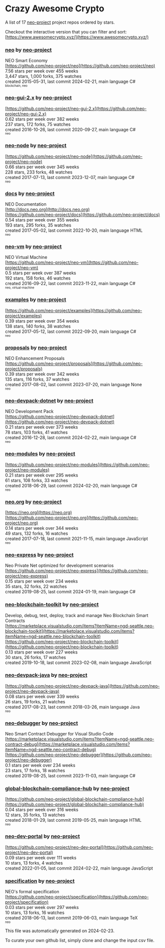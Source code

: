 # Crazy Awesome Crypto
A list of 17 [neo-project](https://github.com/neo-project) project repos ordered by stars.  

Checkout the interactive version that you can filter and sort: 
[https://www.awesomecrypto.xyz/](https://www.awesomecrypto.xyz/)  


### [neo](https://github.com/neo-project/neo) by [neo-project](https://github.com/neo-project)  
NEO Smart Economy  
[https://github.com/neo-project/neo](https://github.com/neo-project/neo)  
7.56 stars per week over 455 weeks  
3,447 stars, 1,000 forks, 375 watches  
created 2015-05-31, last commit 2024-02-21, main language C#  
<sub><sup>blockchain, neo</sup></sub>


### [neo-gui-2.x](https://github.com/neo-project/neo-gui-2.x) by [neo-project](https://github.com/neo-project)  
  
[https://github.com/neo-project/neo-gui-2.x](https://github.com/neo-project/neo-gui-2.x)  
0.62 stars per week over 382 weeks  
237 stars, 172 forks, 75 watches  
created 2016-10-26, last commit 2020-09-27, main language C#  
<sub><sup>neo</sup></sub>


### [neo-node](https://github.com/neo-project/neo-node) by [neo-project](https://github.com/neo-project)  
  
[https://github.com/neo-project/neo-node](https://github.com/neo-project/neo-node)  
0.66 stars per week over 345 weeks  
228 stars, 233 forks, 48 watches  
created 2017-07-13, last commit 2023-12-07, main language C#  
<sub><sup>neo</sup></sub>


### [docs](https://github.com/neo-project/docs) by [neo-project](https://github.com/neo-project)  
NEO Documentation  
[http://docs.neo.org](http://docs.neo.org)  
[https://github.com/neo-project/docs](https://github.com/neo-project/docs)  
0.54 stars per week over 355 weeks  
193 stars, 295 forks, 35 watches  
created 2017-05-02, last commit 2022-10-20, main language HTML  
<sub><sup>neo</sup></sub>


### [neo-vm](https://github.com/neo-project/neo-vm) by [neo-project](https://github.com/neo-project)  
NEO Virtual Machine  
[https://github.com/neo-project/neo-vm](https://github.com/neo-project/neo-vm)  
0.5 stars per week over 387 weeks  
192 stars, 158 forks, 46 watches  
created 2016-09-22, last commit 2023-11-22, main language C#  
<sub><sup>neo, virtual-machine</sup></sub>


### [examples](https://github.com/neo-project/examples) by [neo-project](https://github.com/neo-project)  
  
[https://github.com/neo-project/examples](https://github.com/neo-project/examples)  
0.39 stars per week over 354 weeks  
138 stars, 140 forks, 38 watches  
created 2017-05-12, last commit 2022-09-20, main language C#  
<sub><sup>neo</sup></sub>


### [proposals](https://github.com/neo-project/proposals) by [neo-project](https://github.com/neo-project)  
NEO Enhancement Proposals  
[https://github.com/neo-project/proposals](https://github.com/neo-project/proposals)  
0.39 stars per week over 342 weeks  
135 stars, 116 forks, 37 watches  
created 2017-08-02, last commit 2023-07-20, main language None  
<sub><sup>neo</sup></sub>


### [neo-devpack-dotnet](https://github.com/neo-project/neo-devpack-dotnet) by [neo-project](https://github.com/neo-project)  
NEO Development Pack  
[https://github.com/neo-project/neo-devpack-dotnet](https://github.com/neo-project/neo-devpack-dotnet)  
0.21 stars per week over 373 weeks  
78 stars, 103 forks, 41 watches  
created 2016-12-28, last commit 2024-02-22, main language C#  
<sub><sup>neo</sup></sub>


### [neo-modules](https://github.com/neo-project/neo-modules) by [neo-project](https://github.com/neo-project)  
  
[https://github.com/neo-project/neo-modules](https://github.com/neo-project/neo-modules)  
0.21 stars per week over 295 weeks  
61 stars, 108 forks, 33 watches  
created 2018-06-29, last commit 2024-02-20, main language C#  
<sub><sup>neo</sup></sub>


### [neo.org](https://github.com/neo-project/neo.org) by [neo-project](https://github.com/neo-project)  
  
[https://neo.org](https://neo.org)  
[https://github.com/neo-project/neo.org](https://github.com/neo-project/neo.org)  
0.14 stars per week over 344 weeks  
49 stars, 132 forks, 16 watches  
created 2017-07-18, last commit 2021-11-15, main language JavaScript  
<sub><sup>neo</sup></sub>


### [neo-express](https://github.com/neo-project/neo-express) by [neo-project](https://github.com/neo-project)  
Neo Private Net optimized for development scenarios  
[https://github.com/neo-project/neo-express](https://github.com/neo-project/neo-express)  
0.15 stars per week over 234 weeks  
35 stars, 32 forks, 22 watches  
created 2019-08-25, last commit 2024-01-19, main language C#  


### [neo-blockchain-toolkit](https://github.com/neo-project/neo-blockchain-toolkit) by [neo-project](https://github.com/neo-project)  
Develop, debug, test, deploy, track and manage Neo Blockchain Smart Contracts  
[https://marketplace.visualstudio.com/items?itemName=ngd-seattle.neo-blockchain-toolkit](https://marketplace.visualstudio.com/items?itemName=ngd-seattle.neo-blockchain-toolkit)  
[https://github.com/neo-project/neo-blockchain-toolkit](https://github.com/neo-project/neo-blockchain-toolkit)  
0.13 stars per week over 227 weeks  
30 stars, 26 forks, 17 watches  
created 2019-10-18, last commit 2023-02-08, main language JavaScript  


### [neo-devpack-java](https://github.com/neo-project/neo-devpack-java) by [neo-project](https://github.com/neo-project)  
  
[https://github.com/neo-project/neo-devpack-java](https://github.com/neo-project/neo-devpack-java)  
0.08 stars per week over 339 weeks  
26 stars, 19 forks, 21 watches  
created 2017-08-23, last commit 2018-03-26, main language Java  
<sub><sup>neo</sup></sub>


### [neo-debugger](https://github.com/neo-project/neo-debugger) by [neo-project](https://github.com/neo-project)  
Neo Smart Contract Debugger for Visual Studio Code  
[https://marketplace.visualstudio.com/items?itemName=ngd-seattle.neo-contract-debug](https://marketplace.visualstudio.com/items?itemName=ngd-seattle.neo-contract-debug)  
[https://github.com/neo-project/neo-debugger](https://github.com/neo-project/neo-debugger)  
0.1 stars per week over 234 weeks  
23 stars, 17 forks, 18 watches  
created 2019-08-25, last commit 2023-11-03, main language C#  


### [global-blockchain-compliance-hub](https://github.com/neo-project/global-blockchain-compliance-hub) by [neo-project](https://github.com/neo-project)  
  
[https://github.com/neo-project/global-blockchain-compliance-hub](https://github.com/neo-project/global-blockchain-compliance-hub)  
0.04 stars per week over 316 weeks  
12 stars, 35 forks, 13 watches  
created 2018-01-29, last commit 2019-05-25, main language HTML  
<sub><sup>neo</sup></sub>


### [neo-dev-portal](https://github.com/neo-project/neo-dev-portal) by [neo-project](https://github.com/neo-project)  
  
[https://github.com/neo-project/neo-dev-portal](https://github.com/neo-project/neo-dev-portal)  
0.09 stars per week over 111 weeks  
10 stars, 13 forks, 4 watches  
created 2022-01-05, last commit 2024-02-22, main language JavaScript  


### [specification](https://github.com/neo-project/specification) by [neo-project](https://github.com/neo-project)  
NEO's formal specification  
[https://github.com/neo-project/specification](https://github.com/neo-project/specification)  
0.03 stars per week over 297 weeks  
10 stars, 13 forks, 16 watches  
created 2018-06-13, last commit 2019-06-03, main language TeX  
<sub><sup>neo</sup></sub>


This file was automatically generated on 2024-02-23.  

To curate your own github list, simply clone and change the input csv file.  